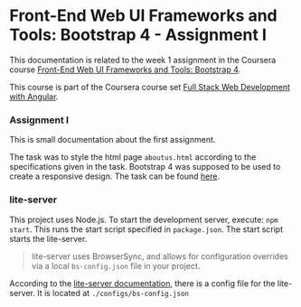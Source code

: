 # Front-End Web UI Frameworks and Tools: Bootstrap 4 - Assignment I

This documentation is related to the week 1 assignment in the Coursera course
[Front-End Web UI Frameworks and Tools: Bootstrap 4](https://www.coursera.org/learn/bootstrap-4).

This course is part of the Coursera course set
[Full Stack Web Development with Angular](https://www.coursera.org/specializations/full-stack-mobile-app-development).

### Assignment I

This is small documentation about the first assignment.

The task was to style the html page `aboutus.html` according to the specifications given in the task.
Bootstrap 4 was supposed to be used to create a responsive design.
The task can be
found [here](https://www.coursera.org/learn/bootstrap-4/peer/e9axj/assignment-1-bootstrap-and-responsive-design).

### lite-server

This project uses Node.js. To start the development server, execute: `npm start`. This runs the start script specified
in
`package.json`. The start script starts the lite-server.

> lite-server uses BrowserSync, and allows for configuration overrides via a local `bs-config.json` file in your
> project.

According to the [lite-server documentation](https://www.npmjs.com/package/lite-server), there is a config file for the
lite-server. It is located at `./configs/bs-config.json`